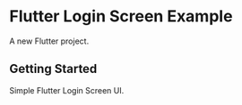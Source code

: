 # Flutter Login Screen Example

A new Flutter project.

## Getting Started

Simple Flutter Login Screen UI.

